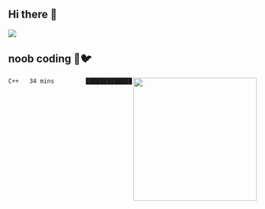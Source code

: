 ## Hi there 👋

<!--
**IZSSERAFIM/IZSSERAFIM** is a ✨ _special_ ✨ repository because its `README.md` (this file) appears on your GitHub profile.

Here are some ideas to get you started:

- 🔭 I’m currently working on ...
- 🌱 I’m currently learning ...
- 👯 I’m looking to collaborate on ...
- 🤔 I’m looking for help with ...
- 💬 Ask me about ...
- 📫 How to reach me: ...
- 😄 Pronouns: ...
- ⚡ Fun fact: ...
-->

![](https://pixel-profile.vercel.app/api/github-stats?username=IZSSERAFIM&screen_effect=true&theme=rainbow)

<!--
[![IZSSERAFIM's GitHub stats](https://github-readme-stats-omega-one-96.vercel.app/api?username=IZSSERAFIM&show_icons=true&theme=radical)](https://github.com/anuraghazra/github-readme-stats)
[![Top Langs](https://github-readme-stats-omega-one-96.vercel.app/api/top-langs/?username=IZSSERAFIM&layout=compact)](https://github.com/anuraghazra/github-readme-stats)
-->
## noob coding 🥬🐦

<img src="https://github-readme-stats-omega-one-96.vercel.app/api/top-langs/?username=IZSSERAFIM&layout=compact&langs_count=6" width="250" align="right"/>

<!--START_SECTION:waka-->

```txt
C++   34 mins         █████████████████████████   100.00 %
```

<!--END_SECTION:waka-->
